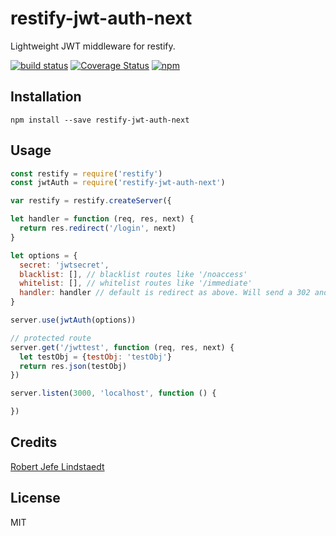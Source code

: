 # restify-jwt-auth-next

Lightweight JWT middleware for restify.

[![build status](https://secure.travis-ci.org/eljefedelrodeodeljefe/restify-jwt-auth-next.svg)](http://travis-ci.org/eljefedelrodeodeljefe/restify-jwt-auth-next) [![Coverage Status](https://coveralls.io/repos/eljefedelrodeodeljefe/restify-jwt-auth-next/badge.svg?branch=master&service=github)](https://coveralls.io/github/eljefedelrodeodeljefe/restify-jwt-auth-next?branch=master) [![npm](https://img.shields.io/npm/v/restify-jwt-auth-next.svg)](https://www.npmjs.com/package/restify-jwt-auth-next)

## Installation

```
npm install --save restify-jwt-auth-next
```

## Usage

```js
const restify = require('restify')
const jwtAuth = require('restify-jwt-auth-next')

var restify = restify.createServer({

let handler = function (req, res, next) {
  return res.redirect('/login', next)
}

let options = {
  secret: 'jwtsecret',
  blacklist: [], // blacklist routes like '/noaccess'
  whitelist: [], // whitelist routes like '/immediate'
  handler: handler // default is redirect as above. Will send a 302 and the login route
}

server.use(jwtAuth(options))

// protected route
server.get('/jwttest', function (req, res, next) {
  let testObj = {testObj: 'testObj'}
  return res.json(testObj)
})

server.listen(3000, 'localhost', function () {

})
```

## Credits
[Robert Jefe Lindstaedt](https://github.com/eljefedelrodeodeljefe/)

## License

MIT
